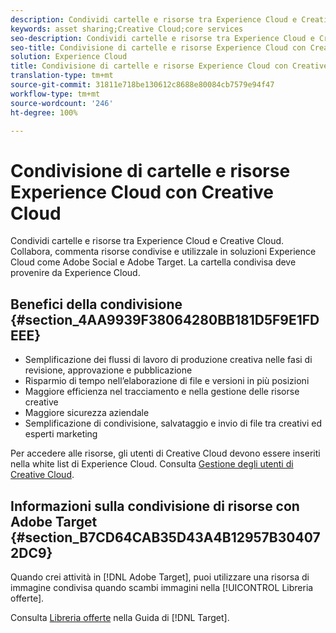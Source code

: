 ```yaml
---
description: Condividi cartelle e risorse tra Experience Cloud e Creative Cloud. Collabora, commenta risorse condivise e utilizzale in soluzioni Experience Cloud come Adobe Social e Adobe Target. La cartella condivisa deve provenire da Experience Cloud.
keywords: asset sharing;Creative Cloud;core services
seo-description: Condividi cartelle e risorse tra Experience Cloud e Creative Cloud. Collabora, commenta risorse condivise e utilizzale in soluzioni Experience Cloud come Adobe Social e Adobe Target. La cartella condivisa deve provenire da Experience Cloud.
seo-title: Condivisione di cartelle e risorse Experience Cloud con Creative Cloud
solution: Experience Cloud
title: Condivisione di cartelle e risorse Experience Cloud con Creative Cloud
translation-type: tm+mt
source-git-commit: 31811e718be130612c8688e80084cb7579e94f47
workflow-type: tm+mt
source-wordcount: '246'
ht-degree: 100%

---
```



# Condivisione di cartelle e risorse Experience Cloud con Creative Cloud

Condividi cartelle e risorse tra Experience Cloud e Creative Cloud. Collabora, commenta risorse condivise e utilizzale in soluzioni Experience Cloud come Adobe Social e Adobe Target. La cartella condivisa deve provenire da Experience Cloud.

## Benefici della condivisione {#section_4AA9939F38064280BB181D5F9E1FDEEE}

* Semplificazione dei flussi di lavoro di produzione creativa nelle fasi di revisione, approvazione e pubblicazione
* Risparmio di tempo nell’elaborazione di file e versioni in più posizioni
* Maggiore efficienza nel tracciamento e nella gestione delle risorse creative
* Maggiore sicurezza aziendale
* Semplificazione di condivisione, salvataggio e invio di file tra creativi ed esperti marketing

Per accedere alle risorse, gli utenti di Creative Cloud devono essere inseriti nella white list di Experience Cloud. Consulta  [Gestione degli utenti di Creative Cloud](../experience-cloud-assets/t-admin-add-cc-user.md#task_F36D4F1D49B44F09A54F7371810D2752).

## Informazioni sulla condivisione di risorse con Adobe Target {#section_B7CD64CAB35D43A4B12957B304072DC9}

Quando crei attività in [!DNL Adobe Target], puoi utilizzare una risorsa di immagine condivisa quando scambi immagini nella [!UICONTROL Libreria offerte].

Consulta [Libreria offerte](https://docs.adobe.com/help/it-IT/target/using/experiences/offers/manage-content.html) nella Guida di [!DNL Target].
